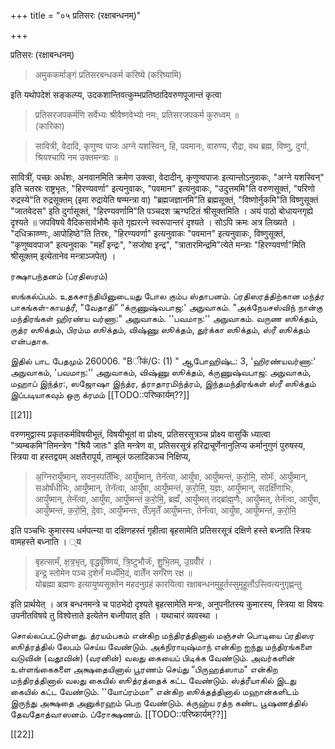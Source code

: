 +++
title = "०५ प्रतिसरः (रक्षाबन्धनम्)"

+++

प्रतिसरः (रक्षाबन्धनम्)

> अमुककर्माङ्गं प्रतिसरबन्धकर्म करिष्ये (करिष्यामि) 

इति यथोपदेशं सङ्कल्प्य, उदकशान्तिवत्कुम्भप्रतिष्ठादिवरुणपूजान्तं कृत्वा 

> प्रतिसरजपकर्मणि सर्वेभ्यः श्रीवैष्णवेभ्यो नमः, प्रतिसरजपकर्म कुरुध्वम् ॥  
(कारिका)

> सावित्री, वेदादि, कृणुण्व पाजः अग्ने यशस्विन्, हि, पवमानः, वारुण्य, रौद्रा, वथ ब्रह्म, विष्णु, दुर्गा, श्रियश्चापि नम उक्तमन्त्राः ॥ 

सावित्रीं, पच्छः अर्धशः, अनवानमिति क्रमेण उक्त्वा, वेदादीन्, कृणुण्वपाजः इत्यान्तोऽनुवाकः, "अग्ने यशस्विन्" इति चतस्रः राष्ट्रभृतः, "हिरण्यवर्णा" इत्यनुवाकः, "पवमान" इत्यनुवाकः, "उदुत्तममि"ति वरुणसूक्तं, "परिणो रुद्रस्ये"ति रुद्रसूक्तम् (इमा रुद्रायेति षण्मन्त्रा वा) "ब्रह्मजज्ञानमि"ति ब्रह्मसूक्तं, "विष्णोर्नुकमि"ति विष्णुसूक्तं "जातवेदस" इति दुर्गासूक्तं, "हिरण्यवर्णामि"ति पञ्चदश ऋग्घटितं श्रीसूक्तमिति । अयं पाठो बोधायनगृह्ये दृश्यते ॥ जपविषये वैदिकसार्वभौमैः कृते गृह्यरत्ने स्वरूपान्तरं दृश्यते । सोऽपि क्रमः अत्र लिख्यते । "दधिक्राव्ण्णः, आपोहिष्ठे"ति तिस्रः, "हिरण्यवर्णा" इत्यनुवाकः "पवमान" इत्यनुवाकः, विष्णुसूक्तं, "कृणुष्ववपाज" इत्यनुवाकः "महाँ इन्द्रः", "सजोषा इन्द्र", "त्रातारमिन्द्रमि"त्येते मन्त्राः "हिरण्यवर्णा"मिति श्रीसूक्तम् इत्येतानेव मन्त्राञ्जपेत्) ।

ரக்ஷாபந்தனம் (ப்ரதிஸரம்)

ஸங்கல்ப்பம். உதகசாந்தியினுடையது போல கும்ப ஸ்தாபனம். ப்ரதிஸரத்திற்கான மந்த்ர பாகங்கள்-காயத்ரீ, "வேதாதி” “க்ருணுஷ்வபாஜ:' அநுவாகம். "அக்நேயசஸ்விந் நான்கு மந்திரங்கள் ஹிரண்ய வர்ணா:" அநுவாகம். ''பவமாந:'' அநுவாகம். வருண ஸூக்தம், ருத்ர ஸூக்தம், பிரம்ம ஸூக்தம், விஷ்ணு ஸூக்தம், துர்க்கா ஸூக்தம், ஸ்ரீ ஸூக்தம் என்பதாக.

இதில் பாட பேதமும் 260006. "Bीकं/G: (1) " ஆபோஹிஷ்ட: 3, 'ஹிரண்யவர்ணா:' அநுவாகம், 'பவமாந:'' அநுவாகம், விஷ்ணு ஸூக்தம், க்ருணுஷ்வபாஜ: அநுவாகம், மஹாப் இந்த்ர:, ஸஜோஷா இந்த்ர, த்ராதாரமிந்த்ரம், இந்தமந்திரங்கள் ஸ்ரீ ஸூக்தம் இப்படியாகவும் ஒரு க்ரமம் [[TODO::परिष्कार्यम्??]]

[[21]]

वरुणमुद्वास्य प्रकृतकर्मविषयीभूतं, विषयीभूतां वा प्रोक्ष्य, प्रतिसरसूत्रञ्च प्रोक्ष्य वासुकिं ध्यात्वा "त्र्यम्बकमि"तिमन्त्रेण "श्रियै जातः" इति मन्त्रेण वा, प्रतिसरसूत्रं हरिद्राचूर्णेनानुलिप्य कर्मानुगुणं पुरुषस्य, स्त्रिया वा हस्तद्वयम् अक्षतैरापूर्य, ताम्बूलं फलादिकञ्च निक्षिप्य, 

> अ॒ग्निरायुँष्मान्, सवन॒स्पतिँभिः, आयुँष्मान्, तेनॅत्वा, आयुँषा, आयुँष्मन्तं, क॒रो॒मि॒, सोमॅः, आयुँष्मान्, सओषँधीभिः, आयुँष्मान्, तेनॅत्वा, आयुँषा, आयुँष्मन्तं, क॒रो॒मि॒, य॒ज्ञः, आयुँष्मान्, सदक्षिँणाभिः, आयुँष्मान्, तेनॅत्वा, आयुँषा, आयुँष्मन्तं क॒रो॒मि॒, ब्रह्मँ, आयुँष्मत् तद्ब्रा॑ह्म॒णैः, आयुँष्मत्, तेनॅत्वा, आयुँषा, आयुँष्मन्तं, क॒रो॒मि॒, दे॒वाः, आयुँष्मन्तः, तेँऽमृतेँ आयुँष्मन्तः, तेनॅत्वा, आयुँषा, आयुँष्मन्तं, क॒रो॒मि॒ 

इति पञ्चभिः कुमारस्य धर्मपत्न्या वा दक्षिणहस्तं गृहीत्वा बृहसामेति प्रतिसरसूत्रं दक्षिणे हस्ते बध्नाति स्त्रियः वामहस्ते बध्नाति । ्य

> बृहत्सामँ, क्ष॒त्र॒भृत्, वृद्धवृँष्णियं, त्रि॒ष्टुभौजॅः, शु॒भि॒तम्, उ॒ग्रवीँरं ।  
इन्द्र॒ स्तोमेन पञ्च द॒शेनँ मध्यँमि॒दं, वातेँन सगँरेण रक्ष ॥  
योब्रह्मा ब्रह्मणः इत्यायुष्यसूक्तेन महदनुग्रहं कारयित्वा रक्षाबन्धनमुहूर्तस्सुमूहूर्तोऽस्त्वित्यनुगृह्णन्तु 

इति प्रार्थयेत् । अत्र बन्धनमन्त्रे च पाठभेदो दृश्यते बृहत्सामेति मन्त्रः, अनुपनीतस्य कुमारस्य, स्त्रिया वा विषयः उपनीतविषये तु विश्वेत्ताते इत्येतेन बध्नीयात् इति । यथाचारं व्यवस्था ।

சொல்லப்பட்டுள்ளது. த்ரயம்பகம் என்கிற மந்திரத்தினால் மஞ்சள் பொடியை ப்ரதிஸர ஸூத்ரத்தில் லேபம் செய்ய வேண்டும். அக்நிராயுஷ்மாந் என்கிற ஐந்து மந்திரங்களை வடுவின் (வதூவின்) (வரனின்) வலது கையைப் பிடிக்க வேண்டும். அவர்களின் உள்ளங்கைகளை அக்ஷதையினால் பூரணம் செய்து “பிருஹத்ஸாம" என்கிற மந்திரத்தினால் வலது கையில் ஸூத்ரத்தைக் கட்ட வேண்டும். ஸ்த்ரீயாகில் இடது கையில் கட்ட வேண்டும். ''யோப்ரம்மா" என்கிற ஸூக்தத்தினால் மஹான்களிடம் இருந்து அக்ஷதை அனுக்ரஹம் பெற வேண்டும். க்ருஹ்ய ரத்ந கண்ட பூஷணத்தில் தேவதோத்வாஸனம். ப்ரோக்ஷணம். [[TODO::परिष्कार्यम्??]]

[[22]]
